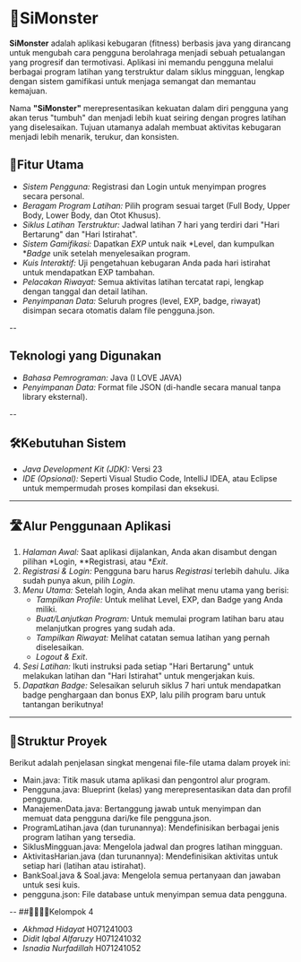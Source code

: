 # 👹SiMonster
**SiMonster** adalah aplikasi kebugaran (fitness) berbasis java yang dirancang untuk mengubah cara pengguna berolahraga menjadi sebuah petualangan yang progresif dan termotivasi. Aplikasi ini memandu pengguna melalui berbagai program latihan yang terstruktur dalam siklus mingguan, lengkap dengan sistem gamifikasi untuk menjaga semangat dan memantau kemajuan.

Nama **"SiMonster"** merepresentasikan kekuatan dalam diri pengguna yang akan terus "tumbuh" dan menjadi lebih kuat seiring dengan progres latihan yang diselesaikan. Tujuan utamanya adalah membuat aktivitas kebugaran menjadi lebih menarik, terukur, dan konsisten.

## 💾Fitur Utama

- *Sistem Pengguna:* Registrasi dan Login untuk menyimpan progres secara personal.
- *Beragam Program Latihan:* Pilih program sesuai target (Full Body, Upper Body, Lower Body, dan Otot Khusus).
- *Siklus Latihan Terstruktur:* Jadwal latihan 7 hari yang terdiri dari "Hari Bertarung" dan "Hari Istirahat".
- *Sistem Gamifikasi:* Dapatkan *EXP* untuk naik *Level, dan kumpulkan **Badge* unik setelah menyelesaikan program.
- *Kuis Interaktif:* Uji pengetahuan kebugaran Anda pada hari istirahat untuk mendapatkan EXP tambahan.
- *Pelacakan Riwayat:* Semua aktivitas latihan tercatat rapi, lengkap dengan tanggal dan detail latihan.
- *Penyimpanan Data:* Seluruh progres (level, EXP, badge, riwayat) disimpan secara otomatis dalam file pengguna.json.

--
## Teknologi yang Digunakan

- *Bahasa Pemrograman:* Java (I LOVE JAVA)
- *Penyimpanan Data:* Format file JSON (di-handle secara manual tanpa library eksternal).

--
## 🛠️Kebutuhan Sistem

- *Java Development Kit (JDK):* Versi 23 
- *IDE (Opsional):* Seperti Visual Studio Code, IntelliJ IDEA, atau Eclipse untuk mempermudah proses kompilasi dan eksekusi.

---
## 🛣Alur Penggunaan Aplikasi

1.  *Halaman Awal:* Saat aplikasi dijalankan, Anda akan disambut dengan pilihan *Login, **Registrasi, atau **Exit*.
2.  *Registrasi & Login:* Pengguna baru harus *Registrasi* terlebih dahulu. Jika sudah punya akun, pilih *Login*.
3.  *Menu Utama:* Setelah login, Anda akan melihat menu utama yang berisi:
    - *Tampilkan Profile:* Untuk melihat Level, EXP, dan Badge yang Anda miliki.
    - *Buat/Lanjutkan Program:* Untuk memulai program latihan baru atau melanjutkan progres yang sudah ada.
    - *Tampilkan Riwayat:* Melihat catatan semua latihan yang pernah diselesaikan.
    - *Logout & Exit*.
4.  *Sesi Latihan:* Ikuti instruksi pada setiap "Hari Bertarung" untuk melakukan latihan dan "Hari Istirahat" untuk mengerjakan kuis.
5.  *Dapatkan Badge:* Selesaikan seluruh siklus 7 hari untuk mendapatkan badge penghargaan dan bonus EXP, lalu pilih program baru untuk tantangan berikutnya!

---

## 📝Struktur Proyek

Berikut adalah penjelasan singkat mengenai file-file utama dalam proyek ini:

- Main.java: Titik masuk utama aplikasi dan pengontrol alur program.
- Pengguna.java: Blueprint (kelas) yang merepresentasikan data dan profil pengguna.
- ManajemenData.java: Bertanggung jawab untuk menyimpan dan memuat data pengguna dari/ke file pengguna.json.
- ProgramLatihan.java (dan turunannya): Mendefinisikan berbagai jenis program latihan yang tersedia.
- SiklusMingguan.java: Mengelola jadwal dan progres latihan mingguan.
- AktivitasHarian.java (dan turunannya): Mendefinisikan aktivitas untuk setiap hari (latihan atau istirahat).
- BankSoal.java & Soal.java: Mengelola semua pertanyaan dan jawaban untuk sesi kuis.
- pengguna.json: File database untuk menyimpan semua data pengguna.

--
##🦹‍♂😡😎Kelompok 4
- *Akhmad Hidayat* H071241003
- *Didit Iqbal Alfaruzy* H071241032
- *Isnadia Nurfadillah* H071241052
